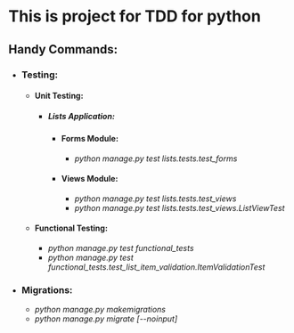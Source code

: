 # This is project for TDD for python


## Handy Commands:
- ### Testing:
  - #### Unit Testing:
    - ##### Lists Application:
       - #### Forms Module:
         - *python manage.py test lists.tests.test_forms*
       - #### Views Module:
         - *python manage.py test lists.tests.test_views*
         - *python manage.py test lists.tests.test_views.ListViewTest*
  - #### Functional Testing:
    - *python manage.py test functional_tests*
    - *python manage.py test functional_tests.test_list_item_validation.ItemValidationTest*
- ### Migrations:
   - *python manage.py makemigrations*
   - *python manage.py migrate [--noinput]*